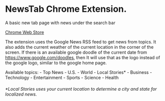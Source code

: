 # NewsTab Chrome Extension.
A basic new tab page with news under the search bar

[Chrome Web Store](https://chrome.google.com/webstore/detail/newstab/ofegllclgfaldidpfebjcleoaboaddno)

The extension uses the Google News RSS feed to get news from topics.
It also adds the current weather of the current location in the corner of the screen.
If there is an available google doodle of the current date from https://www.google.com/doodles, then It will use that as the logo instead of the google logo, similar to the google home page.

Available topics:
    - Top News
    - U.S.
    - World
    - Local Stories*
    - Business
    - Technology
    - Entertainment
    - Sports
    - Science
    - Health

###### **Local Stories uses your current location to determine a city and state for localized news.*
